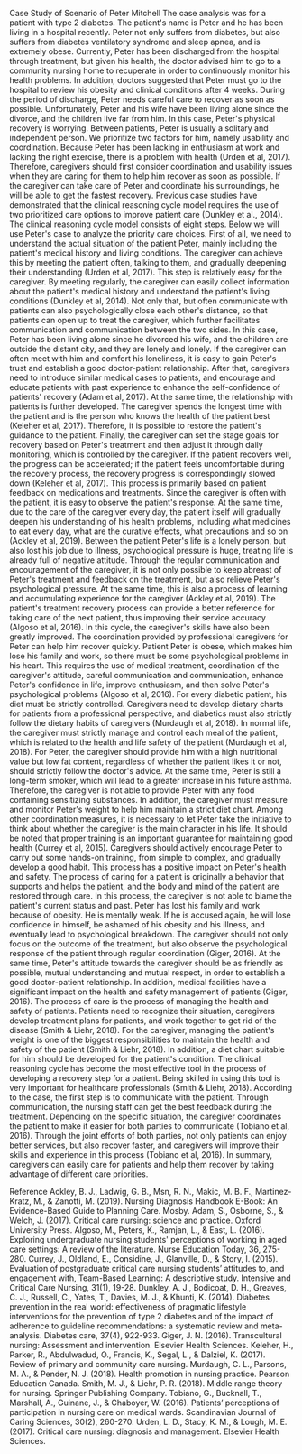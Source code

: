 Case Study of Scenario of Peter Mitchell The case analysis was for a patient with type 2 diabetes. The patient's name is Peter and he has been living in a hospital recently. Peter not only suffers from diabetes, but also suffers from diabetes ventilatory syndrome and sleep apnea, and is extremely obese. Currently, Peter has been discharged from the hospital through treatment, but given his health, the doctor advised him to go to a community nursing home to recuperate in order to continuously monitor his health problems. In addition, doctors suggested that Peter must go to the hospital to review his obesity and clinical conditions after 4 weeks. During the period of discharge, Peter needs careful care to recover as soon as possible. Unfortunately, Peter and his wife have been living alone since the divorce, and the children live far from him. In this case, Peter's physical recovery is worrying. Between patients, Peter is usually a solitary and independent person. We prioritize two factors for him, namely usability and coordination. Because Peter has been lacking in enthusiasm at work and lacking the right exercise, there is a problem with health (Urden et al, 2017). Therefore, caregivers should first consider coordination and usability issues when they are caring for them to help him recover as soon as possible. If the caregiver can take care of Peter and coordinate his surroundings, he will be able to get the fastest recovery. Previous case studies have demonstrated that the clinical reasoning cycle model requires the use of two prioritized care options to improve patient care (Dunkley et al., 2014). The clinical reasoning cycle model consists of eight steps. Below we will use Peter's case to analyze the priority care choices. First of all, we need to understand the actual situation of the patient Peter, mainly including the patient's medical history and living conditions. The caregiver can achieve this by meeting the patient often, talking to them, and gradually deepening their understanding (Urden et al, 2017). This step is relatively easy for the caregiver. By meeting regularly, the caregiver can easily collect information about the patient's medical history and understand the patient's living conditions (Dunkley et al, 2014). Not only that, but often communicate with patients can also psychologically close each other's distance, so that patients can open up to treat the caregiver, which further facilitates communication and communication between the two sides. In this case, Peter has been living alone since he divorced his wife, and the children are outside the distant city, and they are lonely and lonely. If the caregiver can often meet with him and comfort his loneliness, it is easy to gain Peter's trust and establish a good doctor-patient relationship. After that, caregivers need to introduce similar medical cases to patients, and encourage and educate patients with past experience to enhance the self-confidence of patients' recovery (Adam et al, 2017). At the same time, the relationship with patients is further developed. The caregiver spends the longest time with the patient and is the person who knows the health of the patient best (Keleher et al, 2017). Therefore, it is possible to restore the patient's guidance to the patient. Finally, the caregiver can set the stage goals for recovery based on Peter's treatment and then adjust it through daily monitoring, which is controlled by the caregiver. If the patient recovers well, the progress can be accelerated; if the patient feels uncomfortable during the recovery process, the recovery progress is correspondingly slowed down (Keleher et al, 2017). This process is primarily based on patient feedback on medications and treatments. Since the caregiver is often with the patient, it is easy to observe the patient's response. At the same time, due to the care of the caregiver every day, the patient itself will gradually deepen his understanding of his health problems, including what medicines to eat every day, what are the curative effects, what precautions and so on (Ackley et al, 2019). Between the patient Peter's life is a lonely person, but also lost his job due to illness, psychological pressure is huge, treating life is already full of negative attitude. Through the regular communication and encouragement of the caregiver, it is not only possible to keep abreast of Peter's treatment and feedback on the treatment, but also relieve Peter's psychological pressure. At the same time, this is also a process of learning and accumulating experience for the caregiver (Ackley et al, 2019). The patient's treatment recovery process can provide a better reference for taking care of the next patient, thus improving their service accuracy (Algoso et al, 2016). In this cycle, the caregiver's skills have also been greatly improved. The coordination provided by professional caregivers for Peter can help him recover quickly. Patient Peter is obese, which makes him lose his family and work, so there must be some psychological problems in his heart. This requires the use of medical treatment, coordination of the caregiver's attitude, careful communication and communication, enhance Peter's confidence in life, improve enthusiasm, and then solve Peter's psychological problems (Algoso et al, 2016). For every diabetic patient, his diet must be strictly controlled. Caregivers need to develop dietary charts for patients from a professional perspective, and diabetics must also strictly follow the dietary habits of caregivers (Murdaugh et al, 2018). In normal life, the caregiver must strictly manage and control each meal of the patient, which is related to the health and life safety of the patient (Murdaugh et al, 2018). For Peter, the caregiver should provide him with a high nutritional value but low fat content, regardless of whether the patient likes it or not, should strictly follow the doctor's advice. At the same time, Peter is still a long-term smoker, which will lead to a greater increase in his future asthma. Therefore, the caregiver is not able to provide Peter with any food containing sensitizing substances. In addition, the caregiver must measure and monitor Peter's weight to help him maintain a strict diet chart. Among other coordination measures, it is necessary to let Peter take the initiative to think about whether the caregiver is the main character in his life. It should be noted that proper training is an important guarantee for maintaining good health (Currey et al, 2015). Caregivers should actively encourage Peter to carry out some hands-on training, from simple to complex, and gradually develop a good habit. This process has a positive impact on Peter's health and safety. The process of caring for a patient is originally a behavior that supports and helps the patient, and the body and mind of the patient are restored through care. In this process, the caregiver is not able to blame the patient's current status and past. Peter has lost his family and work because of obesity. He is mentally weak. If he is accused again, he will lose confidence in himself, be ashamed of his obesity and his illness, and eventually lead to psychological breakdown. The caregiver should not only focus on the outcome of the treatment, but also observe the psychological response of the patient through regular coordination (Giger, 2016). At the same time, Peter's attitude towards the caregiver should be as friendly as possible, mutual understanding and mutual respect, in order to establish a good doctor-patient relationship. In addition, medical facilities have a significant impact on the health and safety management of patients (Giger, 2016). The process of care is the process of managing the health and safety of patients. Patients need to recognize their situation, caregivers develop treatment plans for patients, and work together to get rid of the disease (Smith & Liehr, 2018). For the caregiver, managing the patient's weight is one of the biggest responsibilities to maintain the health and safety of the patient (Smith & Liehr, 2018). In addition, a diet chart suitable for him should be developed for the patient's condition. The clinical reasoning cycle has become the most effective tool in the process of developing a recovery step for a patient. Being skilled in using this tool is very important for healthcare professionals (Smith & Liehr, 2018). According to the case, the first step is to communicate with the patient. Through communication, the nursing staff can get the best feedback during the treatment. Depending on the specific situation, the caregiver coordinates the patient to make it easier for both parties to communicate (Tobiano et al, 2016). Through the joint efforts of both parties, not only patients can enjoy better services, but also recover faster, and caregivers will improve their skills and experience in this process (Tobiano et al, 2016). In summary, caregivers can easily care for patients and help them recover by taking advantage of different care priorities.

Reference Ackley, B. J., Ladwig, G. B., Msn, R. N., Makic, M. B. F., Martinez-Kratz, M., & Zanotti, M. (2019). Nursing Diagnosis Handbook E-Book: An Evidence-Based Guide to Planning Care. Mosby. Adam, S., Osborne, S., & Welch, J. (2017). Critical care nursing: science and practice. Oxford University Press. Algoso, M., Peters, K., Ramjan, L., & East, L. (2016). Exploring undergraduate nursing students' perceptions of working in aged care settings: A review of the literature. Nurse Education Today, 36, 275-280. Currey, J., Oldland, E., Considine, J., Glanville, D., & Story, I. (2015). Evaluation of postgraduate critical care nursing students’ attitudes to, and engagement with, Team-Based Learning: A descriptive study. Intensive and Critical Care Nursing, 31(1), 19-28. Dunkley, A. J., Bodicoat, D. H., Greaves, C. J., Russell, C., Yates, T., Davies, M. J., & Khunti, K. (2014). Diabetes prevention in the real world: effectiveness of pragmatic lifestyle interventions for the prevention of type 2 diabetes and of the impact of adherence to guideline recommendations: a systematic review and meta-analysis. Diabetes care, 37(4), 922-933. Giger, J. N. (2016). Transcultural nursing: Assessment and intervention. Elsevier Health Sciences. Keleher, H., Parker, R., Abdulwadud, O., Francis, K., Segal, L., & Dalziel, K. (2017). Review of primary and community care nursing. Murdaugh, C. L., Parsons, M. A., & Pender, N. J. (2018). Health promotion in nursing practice. Pearson Education Canada. Smith, M. J., & Liehr, P. R. (2018). Middle range theory for nursing. Springer Publishing Company. Tobiano, G., Bucknall, T., Marshall, A., Guinane, J., & Chaboyer, W. (2016). Patients’ perceptions of participation in nursing care on medical wards. Scandinavian Journal of Caring Sciences, 30(2), 260-270. Urden, L. D., Stacy, K. M., & Lough, M. E. (2017). Critical care nursing: diagnosis and management. Elsevier Health Sciences.